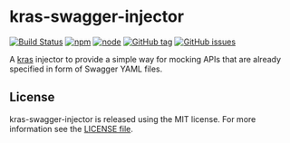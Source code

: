 # kras-swagger-injector

[![Build Status](https://travis-ci.org/FlorianRappl/kras-swagger-injector.svg?branch=master)](https://travis-ci.org/FlorianRappl/kras-swagger-injector)
[![npm](https://img.shields.io/npm/v/kras-swagger-injector.svg)](https://www.npmjs.com/package/kras-swagger-injector)
[![node](https://img.shields.io/node/v/kras-swagger-injector.svg)](https://www.npmjs.com/package/kras-swagger-injector)
[![GitHub tag](https://img.shields.io/github/tag/FlorianRappl/kras-swagger-injector.svg)](https://github.com/FlorianRappl/kras-swagger-injector/releases)
[![GitHub issues](https://img.shields.io/github/issues/FlorianRappl/kras-swagger-injector.svg)](https://github.com/FlorianRappl/kras-swagger-injector/issues)

A [kras](https://github.com/FlorianRappl/kras) injector to provide a simple way for mocking APIs that are already specified in form of Swagger YAML files.

## License

kras-swagger-injector is released using the MIT license. For more information see the [LICENSE file](LICENSE).
